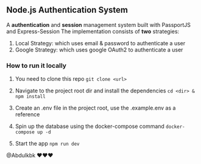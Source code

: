## Node.js Authentication System

A **authentication** and **session** management system built with PassportJS and Express-Session
The implementation consists of **two** strategies:

1. Local Strategy: which uses email & password to authenticate a user
2. Google Strategy: which uses google OAuth2 to authenticate a user

### How to run it locally

1. You need to clone this repo
   `git clone <url>`

2. Navigate to the project root dir and install the dependencies
   `cd <dir> & npm install`

3. Create an .env file in the project root, use the .example.env as a reference

4. Spin up the database using the docker-compose command
   `docker-compose up -d`

5. Start the app
   `npm run dev`

@Abdulkbk ❤️❤️❤️
